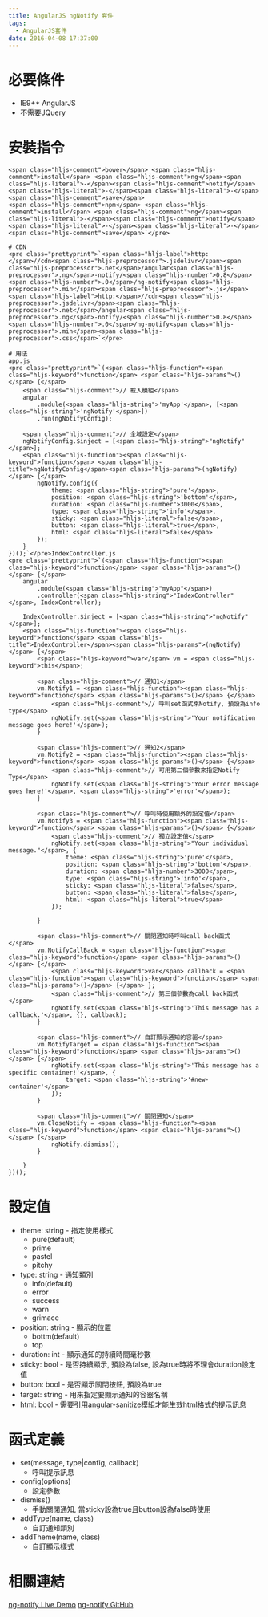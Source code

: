 ```yaml
---
title: AngularJS ngNotify 套件
tags:
  - AngularJS套件
date: 2016-04-08 17:37:00
---
```


# 必要條件

*   IE9+*   AngularJS
*   不需要JQuery

# 安裝指令

    <span class="hljs-comment">bower</span> <span class="hljs-comment">install</span> <span class="hljs-comment">ng</span><span class="hljs-literal">-</span><span class="hljs-comment">notify</span> <span class="hljs-literal">-</span><span class="hljs-literal">-</span><span class="hljs-comment">save</span>
    <span class="hljs-comment">npm</span> <span class="hljs-comment">install</span> <span class="hljs-comment">ng</span><span class="hljs-literal">-</span><span class="hljs-comment">notify</span> <span class="hljs-literal">-</span><span class="hljs-literal">-</span><span class="hljs-comment">save</span>`</pre>

    # CDN
    <pre class="prettyprint">`<span class="hljs-label">http:</span>//cdn<span class="hljs-preprocessor">.jsdelivr</span><span class="hljs-preprocessor">.net</span>/angular<span class="hljs-preprocessor">.ng</span>-notify/<span class="hljs-number">0.8</span><span class="hljs-number">.0</span>/ng-notify<span class="hljs-preprocessor">.min</span><span class="hljs-preprocessor">.js</span>
    <span class="hljs-label">http:</span>//cdn<span class="hljs-preprocessor">.jsdelivr</span><span class="hljs-preprocessor">.net</span>/angular<span class="hljs-preprocessor">.ng</span>-notify/<span class="hljs-number">0.8</span><span class="hljs-number">.0</span>/ng-notify<span class="hljs-preprocessor">.min</span><span class="hljs-preprocessor">.css</span>`</pre>

    # 用法
    app.js
    <pre class="prettyprint">`(<span class="hljs-function"><span class="hljs-keyword">function</span> <span class="hljs-params">()</span> {</span>
        <span class="hljs-comment">// 載入模組</span>
        angular
            .module(<span class="hljs-string">'myApp'</span>, [<span class="hljs-string">'ngNotify'</span>])
            .run(ngNotifyConfig);

        <span class="hljs-comment">// 全域設定</span>
        ngNotifyConfig.$inject = [<span class="hljs-string">"ngNotify"</span>];
        <span class="hljs-function"><span class="hljs-keyword">function</span> <span class="hljs-title">ngNotifyConfig</span><span class="hljs-params">(ngNotify)</span> {</span>
            ngNotify.config({
                theme: <span class="hljs-string">'pure'</span>,
                position: <span class="hljs-string">'bottom'</span>,
                duration: <span class="hljs-number">3000</span>,
                type: <span class="hljs-string">'info'</span>,
                sticky: <span class="hljs-literal">false</span>,
                button: <span class="hljs-literal">true</span>,
                html: <span class="hljs-literal">false</span>
            });
        }
    })();`</pre>IndexController.js
    <pre class="prettyprint">`(<span class="hljs-function"><span class="hljs-keyword">function</span> <span class="hljs-params">()</span> {</span>
        angular
            .module(<span class="hljs-string">"myApp"</span>)
            .controller(<span class="hljs-string">"IndexController"</span>, IndexController);

        IndexController.$inject = [<span class="hljs-string">"ngNotify"</span>];
        <span class="hljs-function"><span class="hljs-keyword">function</span> <span class="hljs-title">IndexController</span><span class="hljs-params">(ngNotify)</span> {</span>
            <span class="hljs-keyword">var</span> vm = <span class="hljs-keyword">this</span>;

            <span class="hljs-comment">// 通知1</span>
            vm.Notify1 = <span class="hljs-function"><span class="hljs-keyword">function</span> <span class="hljs-params">()</span> {</span>
                <span class="hljs-comment">// 呼叫set函式來Notify, 預設為info type</span>
                ngNotify.set(<span class="hljs-string">'Your notification message goes here!'</span>);
            }

            <span class="hljs-comment">// 通知2</span>
            vm.Notify2 = <span class="hljs-function"><span class="hljs-keyword">function</span> <span class="hljs-params">()</span> {</span>
                <span class="hljs-comment">// 可用第二個參數來指定Notify Type</span>
                ngNotify.set(<span class="hljs-string">'Your error message goes here!'</span>, <span class="hljs-string">'error'</span>);
            }

            <span class="hljs-comment">// 呼叫時使用額外的設定值</span>
            vm.Notify3 = <span class="hljs-function"><span class="hljs-keyword">function</span> <span class="hljs-params">()</span> {</span>
                <span class="hljs-comment">// 獨立設定值</span>
                ngNotify.set(<span class="hljs-string">"Your individual message."</span>, {
                    theme: <span class="hljs-string">'pure'</span>,
                    position: <span class="hljs-string">'bottom'</span>,
                    duration: <span class="hljs-number">3000</span>,
                    type: <span class="hljs-string">'info'</span>,
                    sticky: <span class="hljs-literal">false</span>,
                    button: <span class="hljs-literal">false</span>,
                    html: <span class="hljs-literal">true</span>
                });

            }

            <span class="hljs-comment">// 關閉通知時呼叫call back函式    </span>
            vm.NotifyCallBack = <span class="hljs-function"><span class="hljs-keyword">function</span> <span class="hljs-params">()</span> {</span>
                <span class="hljs-keyword">var</span> callback = <span class="hljs-function"><span class="hljs-keyword">function</span> <span class="hljs-params">()</span> {</span> };
                <span class="hljs-comment">// 第三個參數為call back函式</span>
                ngNotify.set(<span class="hljs-string">'This message has a callback.'</span>, {}, callback);
            }

            <span class="hljs-comment">// 自訂顯示通知的容器</span>
            vm.NotifyTarget = <span class="hljs-function"><span class="hljs-keyword">function</span> <span class="hljs-params">()</span> {</span>
                ngNotify.set(<span class="hljs-string">'This message has a specific container!'</span>, {
                    target: <span class="hljs-string">'#new-container'</span>
                });
            }

            <span class="hljs-comment">// 關閉通知</span>
            vm.CloseNotify = <span class="hljs-function"><span class="hljs-keyword">function</span> <span class="hljs-params">()</span> {</span>
                ngNotify.dismiss();
            }

        }
    })();

# 設定值

*   theme: string - 指定使用樣式
    *   pure(default)
    *   prime
    *   pastel
    *   pitchy
*   type: string - 通知類別
    *   info(default)
    *   error
    *   success
    *   warn
    *   grimace
*   position: string - 顯示的位置
    *   bottm(default)
    *   top
*   duration: int - 顯示通知的持續時間毫秒數
*   sticky: bool - 是否持續顯示, 預設為false, 設為true時將不理會duration設定值
*   button: bool - 是否顯示關閉按鈕, 預設為true
*   target: string - 用來指定要顯示通知的容器名稱
*   html: bool - 需要引用angular-sanitize模組才能生效html格式的提示訊息

# 函式定義

*   set(message, type|config, callback)
    *   呼叫提示訊息
*   config(options)
    *   設定參數
*   dismiss()
    *   手動關閉通知, 當sticky設為true且button設為false時使用
*   addType(name, class)
    *   自訂通知類別
*   addTheme(name, class)
    *   自訂顯示樣式

# 相關連結
[ng-notify Live Demo](http://matowens.github.io/ng-notify/#demo "ng-notify Live Demo")
[ng-notify GitHub](https://github.com/matowens/ng-notify/blob/master/README.md "ng-notify GitHub")